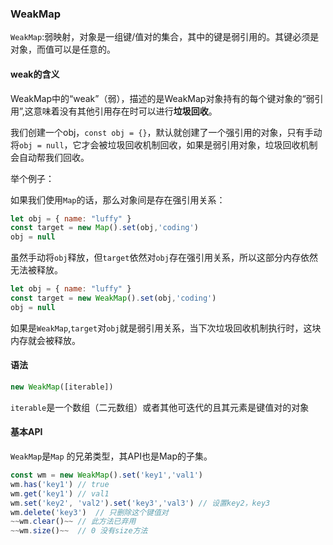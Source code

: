 ### WeakMap
`WeakMap`:弱映射，对象是一组键/值对的集合，其中的键是弱引用的。其键必须是对象，而值可以是任意的。
#### weak的含义
WeakMap中的“weak”（弱），描述的是WeakMap对象持有的每个键对象的“弱引用”,这意味着没有其他引用存在时可以进行**垃圾回收**。

我们创建一个obj，`const obj = {}`，默认就创建了一个强引用的对象，只有手动将`obj = null`，它才会被垃圾回收机制回收，如果是弱引用对象，垃圾回收机制会自动帮我们回收。

举个例子：

如果我们使用`Map`的话，那么对象间是存在强引用关系：
```javascript
let obj = { name: "luffy" }
const target = new Map().set(obj,'coding')
obj = null
```
虽然手动将`obj`释放，但`target`依然对`obj`存在强引用关系，所以这部分内存依然无法被释放。

```javascript
let obj = { name: "luffy" }
const target = new WeakMap().set(obj,'coding')
obj = null
```
如果是`WeakMap`,`target`对`obj`就是弱引用关系，当下次垃圾回收机制执行时，这块内存就会被释放。
#### 语法
```javascript
new WeakMap([iterable])
```
`iterable`是一个数组（二元数组）或者其他可迭代的且其元素是键值对的对象
#### 基本API
`WeakMap`是`Map` 的兄弟类型，其API也是Map的子集。
```javascript
const wm = new WeakMap().set('key1','val1')
wm.has('key1') // true
wm.get('key1') // val1
wm.set('key2', 'val2').set('key3','val3') // 设置key2，key3
wm.delete('key3')  // 只删除这个键值对
~~wm.clear()~~ // 此方法已弃用
~~wm.size()~~  // 0 没有size方法
```